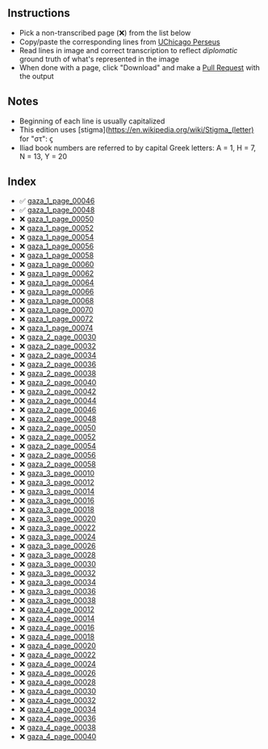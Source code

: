 ---
---

## Instructions

 * Pick a non-transcribed page (❌) from the list below
 * Copy/paste the corresponding lines from [UChicago Perseus](http://artflsrv02.uchicago.edu/cgi-bin/perseus/citequery3.pl?dbname=GreekFeb19&query=Hom.%20Il.&getid=0)
 * Read lines in image and correct transcription to reflect *diplomatic* ground truth of what's represented in the image
 * When done with a page, click "Download" and make a [Pull Request](https://github.com/ryanfb/kraken-gaza-iliad/pulls) with the output

## Notes

 * Beginning of each line is usually capitalized
 * This edition uses [stigma](https://en.wikipedia.org/wiki/Stigma_(letter) for "στ": ϛ
 * Iliad book numbers are referred to by capital Greek letters: Α = 1, Η = 7, Ν = 13, Υ = 20

## Index

 * ✅ [gaza_1_page_00046](gaza_1_page_00046.html)
 * ✅ [gaza_1_page_00048](gaza_1_page_00048.html)
 * ❌ [gaza_1_page_00050](gaza_1_page_00050.html)
 * ❌ [gaza_1_page_00052](gaza_1_page_00052.html)
 * ❌ [gaza_1_page_00054](gaza_1_page_00054.html)
 * ❌ [gaza_1_page_00056](gaza_1_page_00056.html)
 * ❌ [gaza_1_page_00058](gaza_1_page_00058.html)
 * ❌ [gaza_1_page_00060](gaza_1_page_00060.html)
 * ❌ [gaza_1_page_00062](gaza_1_page_00062.html)
 * ❌ [gaza_1_page_00064](gaza_1_page_00064.html)
 * ❌ [gaza_1_page_00066](gaza_1_page_00066.html)
 * ❌ [gaza_1_page_00068](gaza_1_page_00068.html)
 * ❌ [gaza_1_page_00070](gaza_1_page_00070.html)
 * ❌ [gaza_1_page_00072](gaza_1_page_00072.html)
 * ❌ [gaza_1_page_00074](gaza_1_page_00074.html)
 * ❌ [gaza_2_page_00030](gaza_2_page_00030.html)
 * ❌ [gaza_2_page_00032](gaza_2_page_00032.html)
 * ❌ [gaza_2_page_00034](gaza_2_page_00034.html)
 * ❌ [gaza_2_page_00036](gaza_2_page_00036.html)
 * ❌ [gaza_2_page_00038](gaza_2_page_00038.html)
 * ❌ [gaza_2_page_00040](gaza_2_page_00040.html)
 * ❌ [gaza_2_page_00042](gaza_2_page_00042.html)
 * ❌ [gaza_2_page_00044](gaza_2_page_00044.html)
 * ❌ [gaza_2_page_00046](gaza_2_page_00046.html)
 * ❌ [gaza_2_page_00048](gaza_2_page_00048.html)
 * ❌ [gaza_2_page_00050](gaza_2_page_00050.html)
 * ❌ [gaza_2_page_00052](gaza_2_page_00052.html)
 * ❌ [gaza_2_page_00054](gaza_2_page_00054.html)
 * ❌ [gaza_2_page_00056](gaza_2_page_00056.html)
 * ❌ [gaza_2_page_00058](gaza_2_page_00058.html)
 * ❌ [gaza_3_page_00010](gaza_3_page_00010.html)
 * ❌ [gaza_3_page_00012](gaza_3_page_00012.html)
 * ❌ [gaza_3_page_00014](gaza_3_page_00014.html)
 * ❌ [gaza_3_page_00016](gaza_3_page_00016.html)
 * ❌ [gaza_3_page_00018](gaza_3_page_00018.html)
 * ❌ [gaza_3_page_00020](gaza_3_page_00020.html)
 * ❌ [gaza_3_page_00022](gaza_3_page_00022.html)
 * ❌ [gaza_3_page_00024](gaza_3_page_00024.html)
 * ❌ [gaza_3_page_00026](gaza_3_page_00026.html)
 * ❌ [gaza_3_page_00028](gaza_3_page_00028.html)
 * ❌ [gaza_3_page_00030](gaza_3_page_00030.html)
 * ❌ [gaza_3_page_00032](gaza_3_page_00032.html)
 * ❌ [gaza_3_page_00034](gaza_3_page_00034.html)
 * ❌ [gaza_3_page_00036](gaza_3_page_00036.html)
 * ❌ [gaza_3_page_00038](gaza_3_page_00038.html)
 * ❌ [gaza_4_page_00012](gaza_4_page_00012.html)
 * ❌ [gaza_4_page_00014](gaza_4_page_00014.html)
 * ❌ [gaza_4_page_00016](gaza_4_page_00016.html)
 * ❌ [gaza_4_page_00018](gaza_4_page_00018.html)
 * ❌ [gaza_4_page_00020](gaza_4_page_00020.html)
 * ❌ [gaza_4_page_00022](gaza_4_page_00022.html)
 * ❌ [gaza_4_page_00024](gaza_4_page_00024.html)
 * ❌ [gaza_4_page_00026](gaza_4_page_00026.html)
 * ❌ [gaza_4_page_00028](gaza_4_page_00028.html)
 * ❌ [gaza_4_page_00030](gaza_4_page_00030.html)
 * ❌ [gaza_4_page_00032](gaza_4_page_00032.html)
 * ❌ [gaza_4_page_00034](gaza_4_page_00034.html)
 * ❌ [gaza_4_page_00036](gaza_4_page_00036.html)
 * ❌ [gaza_4_page_00038](gaza_4_page_00038.html)
 * ❌ [gaza_4_page_00040](gaza_4_page_00040.html)
